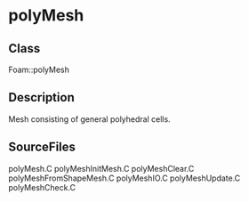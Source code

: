 # polyMesh 
## Class
Foam::polyMesh

## Description
Mesh consisting of general polyhedral cells.

## SourceFiles
polyMesh.C
polyMeshInitMesh.C
polyMeshClear.C
polyMeshFromShapeMesh.C
polyMeshIO.C
polyMeshUpdate.C
polyMeshCheck.C

